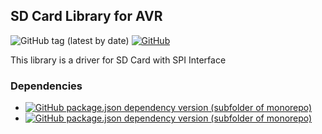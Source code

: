 ## SD Card Library for AVR
![GitHub tag (latest by date)](https://img.shields.io/github/v/tag/baskiton/sd-avr?label=version)
[![GitHub](https://img.shields.io/github/license/baskiton/sd-avr)](https://github.com/baskiton/sd-avr/blob/master/LICENSE)

This library is a driver for SD Card with SPI Interface
### Dependencies
* [![GitHub package.json dependency version (subfolder of monorepo)](https://img.shields.io/github/package-json/dependency-version/baskiton/sd-avr/defines-avr?filename=library.json)][def_r]
* [![GitHub package.json dependency version (subfolder of monorepo)](https://img.shields.io/github/package-json/dependency-version/baskiton/sd-avr/spi-avr?filename=library.json)][spi_r]

[def_r]: https://github.com/baskiton/defines-avr
[spi_r]: https://github.com/baskiton/spi-avr
